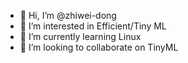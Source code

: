 - 👋 Hi, I’m @zhiwei-dong
- 👀 I’m interested in Efficient/Tiny ML
- 🌱 I’m currently learning Linux
- 💞️ I’m looking to collaborate on TinyML

<!---
zhiwei-dong/zhiwei-dong is a ✨ special ✨ repository because its `README.md` (this file) appears on your GitHub profile.
You can click the Preview link to take a look at your changes.
--->
